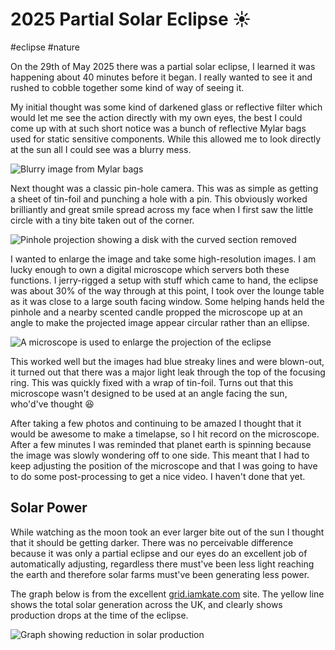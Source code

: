 # 2025 Partial Solar Eclipse ☀️

#eclipse
#nature

On the 29th of May 2025 there was a partial solar eclipse, I learned it was happening about 40 minutes before it began.
I really wanted to see it and rushed to cobble together some kind of way of seeing it.

My initial thought was some kind of darkened glass or reflective filter which would let me see the action directly with
my own eyes, the best I could come up with at such short notice was a bunch of reflective Mylar bags used for static
sensitive components. While this allowed me to look directly at the sun all I could see was a blurry mess.

![Blurry image from Mylar bags](/images/eclipse-milar.jpg)

Next thought was a classic pin-hole camera. This was as simple as getting a sheet of tin-foil and punching a hole with a
pin. This obviously worked brilliantly and great smile spread across my face when I first saw the little circle with a
tiny bite taken out of the corner.

![Pinhole projection showing a disk with the curved section removed](/images/eclipse-pinhole-closeup.jpg)

I wanted to enlarge the image and take some high-resolution images. I am lucky enough to own a digital microscope which
servers both these functions. I jerry-rigged a setup with stuff which came to hand, the eclipse was about 30% of the way
through at this point, I took over the lounge table as it was close to a large south facing window. Some helping hands
held the pinhole and a nearby scented candle propped the microscope up at an angle to make the projected image appear
circular rather than an ellipse.

![A microscope is used to enlarge the projection of the eclipse](/images/eclipse-microscope-setup.jpg)

This worked well but the images had blue streaky lines and were blown-out, it turned out that there was a major light
leak through the top of the focusing ring. This was quickly fixed with a wrap of tin-foil. Turns out that this
microscope wasn't designed to be used at an angle facing the sun, who'd've thought 😆

After taking a few photos and continuing to be amazed I thought that it would be awesome to make a timelapse, so I hit
record on the microscope. After a few minutes I was reminded that planet earth is spinning because the image was slowly
wondering off to one side. This meant that I had to keep adjusting the position of the microscope and that I was going
to have to do some post-processing to get a nice video. I haven't done that yet.


## Solar Power

While watching as the moon took an ever larger bite out of the sun I thought that it should be getting darker. There was
no perceivable difference because it was only a partial eclipse and our eyes do an excellent job of automatically
adjusting, regardless there must've been less light reaching the earth and therefore solar farms must've been generating
less power.

The graph below is from the excellent [grid.iamkate.com](https://grid.iamkate.com/) site. The yellow line shows the
total solar generation across the UK, and clearly shows production drops at the time of the eclipse.

![Graph showing reduction in solar production](/images/eclipse-solar-power.jpg)

